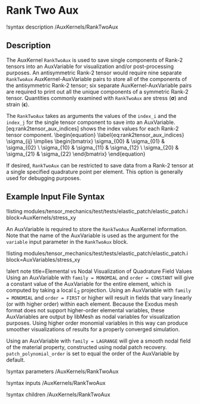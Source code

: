 # Rank Two Aux

!syntax description /AuxKernels/RankTwoAux

## Description

The AuxKernel `RankTwoAux` is used to save single components of Rank-2 tensors into an AuxVariable
for visualization and/or post-processing purposes. An antisymmetric Rank-2 tensor would require nine
separate `RankTwoAux` AuxKernel-AuxVariable pairs to store all of the components of the antisymmetric
Rank-2 tensor; six separate AuxKernel-AuxVariable pairs are required to print out all the unique
components of a symmetric Rank-2 tensor.  Quantities commonly examined with `RankTwoAux` are stress
($\boldsymbol{\sigma}$) and strain ($\boldsymbol{\epsilon}$).

The `RankTwoAux` takes as arguments the values of the `index_i` and the `index_j` for the single
tensor component to save into an AuxVariable.  [eq:rank2tensor_aux_indices] shows the index
values for each Rank-2 tensor component.
\begin{equation}
\label{eq:rank2tensor_aux_indices}
\sigma_{ij} \implies \begin{bmatrix}
                      \sigma_{00} & \sigma_{01} & \sigma_{02} \\
                      \sigma_{10} & \sigma_{11} & \sigma_{12} \\
                      \sigma_{20} & \sigma_{21} & \sigma_{22}
                      \end{bmatrix}
\end{equation}

If desired, `RankTwoAux` can be restricted to save data from a Rank-2 tensor at a single specified
quadrature point per element. This option is generally used for debugging purposes.

## Example Input File Syntax

!listing modules/tensor_mechanics/test/tests/elastic_patch/elastic_patch.i block=AuxKernels/stress_xy

An AuxVariable is required to store the `RankTwoAux` AuxKernel information. Note that the name of the
AuxVariable is used as the argument for the `variable` input parameter in the `RankTwoAux` block.

!listing modules/tensor_mechanics/test/tests/elastic_patch/elastic_patch.i block=AuxVariables/stress_xy

!alert note title=Elemental vs Nodal Visualization of Quadrature Field Values
Using an AuxVariable with `family = MONOMIAL` and `order = CONSTANT` will give a constant value of
the AuxVariable for the entire element, which is computed by taking a local $L_2$ projection. Using an
AuxVariable with `family = MONOMIAL` and `order = FIRST` or higher will result in fields that vary linearly
(or with higher order) within each element. Because the Exodus mesh format does not support higher-order
elemental variables, these AuxVariables are output by libMesh as nodal variables for visualization purposes.
Using higher order monomial variables in this way can produce smoother visualizations of results for a properly
converged simulation.

Using an AuxVariable with `family = LAGRANGE` will give a smooth nodal field of the material property,
constructed using nodal patch recovery. `patch_polynomial_order` is set to equal the order of the AuxVariable
by default.

!syntax parameters /AuxKernels/RankTwoAux

!syntax inputs /AuxKernels/RankTwoAux

!syntax children /AuxKernels/RankTwoAux

